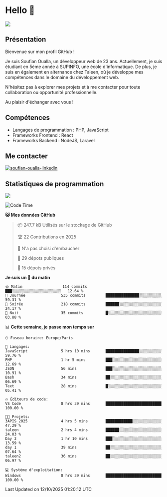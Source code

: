 # Hello 👋

![](https://komarev.com/ghpvc/?username=OSoufian&color=1a1b27)

## Présentation

Bienvenue sur mon profil GitHub !

Je suis Soufian Oualla, un développeur web de 23 ans. Actuellement, je suis étudiant en 5ème année à SUPINFO, une école d'informatique. De plus, je suis en également en alternance chez Taleen, où je développe mes compétences dans le domaine du développement web.

N'hésitez pas à explorer mes projets et à me contacter pour toute collaboration ou opportunité professionnelle.

Au plaisir d'échanger avec vous !

## Compétences

- Langages de programmation : PHP, JavaScript
- Frameworks Frontend : React
- Frameworks Backend : NodeJS, Laravel

## Me contacter

<p>
<a href="https://www.linkedin.com/in/soufian-oualla/" target="_blank"><img align="center" src="https://img.shields.io/badge/-LinkedIn-0077B5?style=for-the-badge&logo=Linkedin&logoColor=white" alt="soufian-oualla-linkedin"/></a>

## Statistiques de programmation

<a href="https://github-readme-stats.vercel.app/api/top-langs/?username=OSoufian&layout=compact">
  <img align="center" src="https://github-readme-stats.vercel.app/api/top-langs/?username=OSoufian&layout=compact"/>
</a>

<br />

<!--START_SECTION:waka-->
![Code Time](http://img.shields.io/badge/Code%20Time-592%20hrs%2014%20mins-blue)

**🐱 Mes données GitHub** 

> 📦 247.7 kB Utilisés sur le stockage de GitHub 
 > 
> 🏆 22 Contributions en 2025
 > 
> 🚫 N'a pas choisi d'embaucher
 > 
> 📜 29 dépots publiques 
 > 
> 🔑 15 dépots privés 
 > 
**Je suis un 🐤 du matin** 

```text
🌞 Matin                  114 commits         ███░░░░░░░░░░░░░░░░░░░░░░   12.64 % 
🌆 Journée                535 commits         ███████████████░░░░░░░░░░   59.31 % 
🌃 Soirée                 218 commits         ██████░░░░░░░░░░░░░░░░░░░   24.17 % 
🌙 Nuit                   35 commits          █░░░░░░░░░░░░░░░░░░░░░░░░   03.88 % 
```


📊 **Cette semaine, je passe mon temps sur** 

```text
🕑︎ Fuseau horaire: Europe/Paris

💬 Langages: 
JavaScript               5 hrs 10 mins       ███████████████░░░░░░░░░░   59.76 % 
PHP                      1 hr 5 mins         ███░░░░░░░░░░░░░░░░░░░░░░   12.69 % 
JSON                     56 mins             ███░░░░░░░░░░░░░░░░░░░░░░   10.91 % 
Bash                     34 mins             ██░░░░░░░░░░░░░░░░░░░░░░░   06.69 % 
Text                     28 mins             █░░░░░░░░░░░░░░░░░░░░░░░░   05.41 % 

🔥 Éditeurs de code: 
VS Code                  8 hrs 39 mins       █████████████████████████   100.00 % 

🐱‍💻 Projets: 
3APIS_2025               4 hrs 5 mins        ████████████░░░░░░░░░░░░░   47.29 % 
taleen                   2 hrs 4 mins        ██████░░░░░░░░░░░░░░░░░░░   24.03 % 
Day 3                    1 hr 10 mins        ███░░░░░░░░░░░░░░░░░░░░░░   13.59 % 
day 1                    39 mins             ██░░░░░░░░░░░░░░░░░░░░░░░   07.64 % 
taleen2                  36 mins             ██░░░░░░░░░░░░░░░░░░░░░░░   06.97 % 

💻 Système d'exploitation: 
Windows                  8 hrs 39 mins       █████████████████████████   100.00 % 
```


 Last Updated on 12/10/2025 01:20:12 UTC
<!--END_SECTION:waka-->
